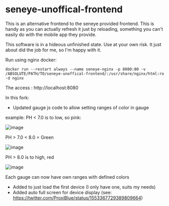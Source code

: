 # seneye-unoffical-frontend

This is an alternative frontend to the seneye provided frontend. This is handy as you can actually refresh it just by reloading, something you can't easily do with the mobile app they provide.

This software is in a hideous unfinished state. Use at your own risk. It just about did the job for me, so I'm happy with it.

Run using nginx docker:

```
docker run --restart always --name seneye-nginx -p 8080:80 -v /ABSOLUTE/PATH/TO/seneye-unoffical-frontend/:/usr/share/nginx/html:ro -d nginx
```

The access : http://localhost:8080

In this fork:

* Updated gauge js code to allow setting ranges of color in gauge

example: 
PH < 7.0 is to low, so pink: 

![image](https://user-images.githubusercontent.com/4994260/182005344-d933a5f3-9ea0-4072-a31d-83358783b9f4.png)

PH > 7.0 < 8.0 = Green 

![image](https://user-images.githubusercontent.com/4994260/182005358-317529ca-5c30-4d0f-9408-950f96ad7a02.png)

PH > 8.0 is to high, red

![image](https://user-images.githubusercontent.com/4994260/182005384-d558b278-73b6-4bdc-b5bc-7fd342614f45.png)

Each gauge can now have own ranges with defined colors

* Added to just load the first device (I only have one, suits my needs)
* Added auto full screen for device display (see: https://twitter.com/ProxiBlue/status/1553367729389809664)
